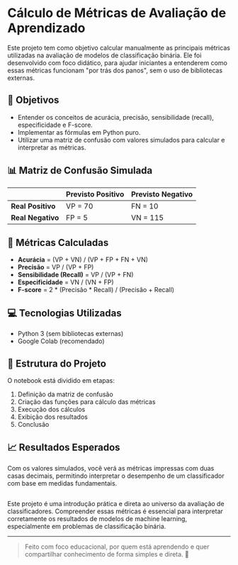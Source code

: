 # Cálculo de Métricas de Avaliação de Aprendizado

Este projeto tem como objetivo calcular manualmente as principais métricas utilizadas na avaliação de modelos de classificação binária. Ele foi desenvolvido com foco didático, para ajudar iniciantes a entenderem como essas métricas funcionam "por trás dos panos", sem o uso de bibliotecas externas.

## 📌 Objetivos

- Entender os conceitos de acurácia, precisão, sensibilidade (recall), especificidade e F-score.
- Implementar as fórmulas em Python puro.
- Utilizar uma matriz de confusão com valores simulados para calcular e interpretar as métricas.

## 📊 Matriz de Confusão Simulada

|                 | Previsto Positivo | Previsto Negativo |
|-----------------|-------------------|-------------------|
| **Real Positivo** | VP = 70            | FN = 10            |
| **Real Negativo** | FP = 5             | VN = 115           |

## 📐 Métricas Calculadas

- **Acurácia** = (VP + VN) / (VP + FP + FN + VN)
- **Precisão** = VP / (VP + FP)
- **Sensibilidade (Recall)** = VP / (VP + FN)
- **Especificidade** = VN / (VN + FP)
- **F-score** = 2 * (Precisão * Recall) / (Precisão + Recall)

## 💻 Tecnologias Utilizadas

- Python 3 (sem bibliotecas externas)
- Google Colab (recomendado)

## 📂 Estrutura do Projeto

O notebook está dividido em etapas:
1. Definição da matriz de confusão
2. Criação das funções para cálculo das métricas
3. Execução dos cálculos
4. Exibição dos resultados
5. Conclusão

## 📈 Resultados Esperados

Com os valores simulados, você verá as métricas impressas com duas casas decimais, permitindo interpretar o desempenho de um classificador com base em medidas fundamentais.

##

Este projeto é uma introdução prática e direta ao universo da avaliação de classificadores. Compreender essas métricas é essencial para interpretar corretamente os resultados de modelos de machine learning, especialmente em problemas de classificação binária.

---

> Feito com foco educacional, por quem está aprendendo e quer compartilhar conhecimento de forma simples e direta. 🙂

